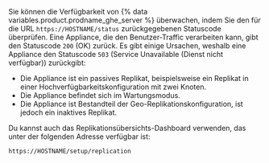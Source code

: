 Sie können die Verfügbarkeit von {% data variables.product.prodname_ghe_server %} überwachen, indem Sie den für die URL `https://HOSTNAME/status` zurückgegebenen Statuscode überprüfen. Eine Appliance, die den Benutzer-Traffic verarbeiten kann, gibt den Statuscode `200` (OK) zurück. Es gibt einige Ursachen, weshalb eine Appliance den Statuscode `503` (Service Unavailable (Dienst nicht verfügbar)) zurückgibt:
 - Die Appliance ist ein passives Replikat, beispielsweise ein Replikat in einer Hochverfügbarkeitskonfiguration mit zwei Knoten.
 - Die Appliance befindet sich im Wartungsmodus.
 - Die Appliance ist Bestandteil der Geo-Replikationskonfiguration, ist jedoch ein inaktives Replikat.

Du kannst auch das Replikationsübersichts-Dashboard verwenden, das unter der folgenden Adresse verfügbar ist:

`https://HOSTNAME/setup/replication`
